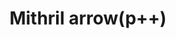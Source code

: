 ---
layout: item
title: Mithril arrow(p++)
item-id: 5625
datatable: true
id: 5625
name: "Mithril arrow(p++)"
members: true
lowalch: 12
highalch: 19
examine: "Venomous-looking arrows."
monsters:
  - id: 1834
    name: "Gorak"
    members: true
    combat_level: 145
    wiki_url: "https://oldschool.runescape.wiki/w/Gorak#Level_145"
    drops:
      - quantity: "4"
        rarity: 0.015625
    image: "https://oldschool.runescape.wiki/images/thumb/7/7d/Gorak.png/260px-Gorak.png?4657a"
  - id: 3141
    name: "Gorak"
    members: true
    combat_level: 149
    wiki_url: "https://oldschool.runescape.wiki/w/Gorak#Level_149"
    drops:
      - quantity: "4"
        rarity: 0.015625
    image: "https://oldschool.runescape.wiki/images/thumb/7/7d/Gorak.png/260px-Gorak.png?4657a"
---